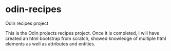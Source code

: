 # odin-recipes
Odin recipes project

This is the Odin projects recipes project. 
Once it is completed, I will have created an html bootstrap from scratch, showed knowledge of multiple html elements as well as attributes and entities. 
